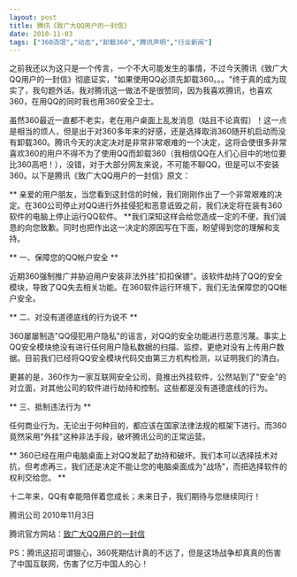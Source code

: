 ```yaml
---
layout: post
title: 腾讯《致广大QQ用户的一封信》		
date: 2010-11-03
tags: ["360流氓","动态","卸载360","腾讯声明","行业新闻"]
---
```


之前我还以为这只是一个传言，一个不大可能发生的事情，不过今天腾讯《致广大QQ用户的一封信》彻底证实，"如果使用QQ必须先卸载360。。。"终于真的成为现实了，我句题外话，我对腾讯这一做法不是很赞同，因为我喜欢腾讯，也喜欢360，在用QQ的同时我也用360安全卫士。

虽然360最近一直都不老实，老在用户桌面上乱发消息（姑且不论真假）！这一点是相当的烦人，但是出于对360多年来的好感，还是选择取消360随开机启动而没有卸载360。腾讯今天的决定决对是非常非常艰难的一个决定，这将会使很多非常喜欢360的用户不得不为了使用QQ而卸载360（我相信QQ在人们心目中的地位要比360高吧！），没错，对于大部分网友来说，不可能不聊QQ，但是可以不安装360。以下是腾讯《致广大QQ用户的一封信》原文：

** 亲爱的用户朋友，当您看到这封信的时候，我们刚刚作出了一个非常艰难的决定。在360公司停止对QQ进行外挂侵犯和恶意诋毁之前，我们决定将在装有360软件的电脑上停止运行QQ软件。 **我们深知这样会给您造成一定的不便，我们诚恳的向您致歉。同时也把作出这一决定的原因写在下面，盼望得到您的理解和支持。

** 一、保障您的QQ帐户安全 **

近期360强制推广并胁迫用户安装非法外挂"扣扣保镖"。该软件劫持了QQ的安全模块，导致了QQ失去相关功能。在360软件运行环境下，我们无法保障您的QQ帐户安全。

** 二、对没有道德底线的行为说不 **

360屡屡制造"QQ侵犯用户隐私"的谣言，对QQ的安全功能进行恶意污蔑。事实上QQ安全模块绝没有进行任何用户隐私数据的扫描、监控，更绝对没有上传用户数据。目前我们已经将QQ安全模块代码交由第三方机构检测，以证明我们的清白。

更甚的是，360作为一家互联网安全公司，竟推出外挂软件，公然站到了"安全"的对立面，对其他公司的软件进行劫持和控制。这些都是没有道德底线的行为。

** 三、抵制违法行为 **

任何商业行为，无论出于何种目的，都应该在国家法律法规的框架下进行。而360竟然采用"外挂"这种非法手段，破坏腾讯公司的正常运营。

** 360已经在用户电脑桌面上对QQ发起了劫持和破坏。我们本可以选择技术对抗，但考虑再三，我们还是决定不能让您的电脑桌面成为"战场"，而把选择软件的权利交给您。 **

十二年来，QQ有幸能陪伴着您成长；未来日子，我们期待与您继续同行！

腾讯公司
2010年11月3日

腾讯官方网站：<a href="http://im.qq.com/qq.shtml" target="_blank">致广大QQ用户的一封信</a>

PS：腾讯这招可谓狠心，360死期估计真的不远了，但是这场战争却真真的伤害了中国互联网，伤害了亿万中国人的心！		